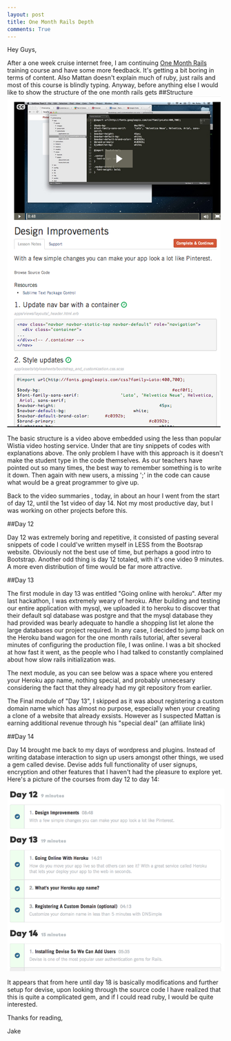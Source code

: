 ```yaml
---
layout: post
title: One Month Rails Depth
comments: True
---
```

Hey Guys,

After a one week cruise internet free, I am continuing [One Month Rails](https://onemonth.com/courses/one-month-rails) training course and have some more feedback.  It's getting a  bit boring in terms of content.  Also Mattan doesn't explain much of ruby, just rails and most of this course is blindly typing.  Anyway, before anything else I would like to show the structure of the one month rails gets
##Structure
<img border="0" src="/Photos/oms.png" alt="A look inside a video">

The basic structure is a video above embedded using the less than popular Wistia video hosting service.  Under that are tiny snippets of codes with explanations above.  The only problem I have with this approach is it doesn't make the student type in the code themselves.  As our teachers have pointed out so many times, the best way to remember something is to write it down.  Then again with new users, a missing ';' in the code can cause what would be a great programmer to give up.

Back to the video summaries , today, in about an hour I went from the start of day 12, until the 1st video of day 14.  Not my most productive day, but I was working on other projects before this.  

##Day 12

Day 12 was extremely boring and repetitive, it consisted of pasting several snippets of code I could've written myself in LESS from the Bootsrap website. Obviously not the best use of time, but perhaps a good intro to Bootstrap.  Another odd thing is day 12 totaled, with it's one video 9 minutes.  A more even distribution of time would be far more attractive.

##Day 13

The first module in day 13 was entitled "Going online with heroku".  After my last hackathon, I was extremely weary of heroku.  After building and testing our entire application with mysql, we uploaded it to heroku to discover that their default sql database was postgre and that the mysql database they had provided was bearly adequate to handle a shopping list let alone the large databases our project required.  In any case, I decided to jump back on the Heroku band wagon for the one month rails tutorial, after several minutes of configuring the production file, I was online.  I was a bit shocked at how fast it went, as the people who I had talked to constantly complained about how slow rails initialization was.

The next module, as you can see below was a space where you entered your Heroku app name, nothing special, and probably unnecesary considering the fact that they already had my git repository from earlier.

The Final module of "Day 13", I skipped as it was about registering a custom domain name which has almost no purpose, especially when your creating a clone of a website that already exsists.  However as I suspected Mattan is earning additional revenue through his "special deal" (an affiliate link)

##Day 14

Day 14 brought me back to my days of wordpress and plugins.  Instead of writing database interaction to sign up users amongst other things, we used a gem called devise.  Devise adds full functionality of user signups, encryption and other features that I haven't had the pleasure to explore yet.  Here's a picture of the courses from day 12 to day 14:

<img border="0" src="/Photos/day12-14.png" alt="Days 12-14 of One Month Rails">

It appears that from here until day 18 is basically modifications and further setup for devise, upon looking through the source code I have realized that this is quite a complicated gem, and if I could read ruby, I would be quite interested.

Thanks for reading,

Jake

